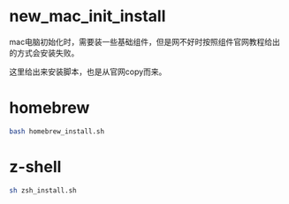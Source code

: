 # new_mac_init_install

mac电脑初始化时，需要装一些基础组件，但是网不好时按照组件官网教程给出的方式会安装失败。

这里给出来安装脚本，也是从官网copy而来。

# homebrew

```bash
bash homebrew_install.sh
```

# z-shell

```bash
sh zsh_install.sh
```


